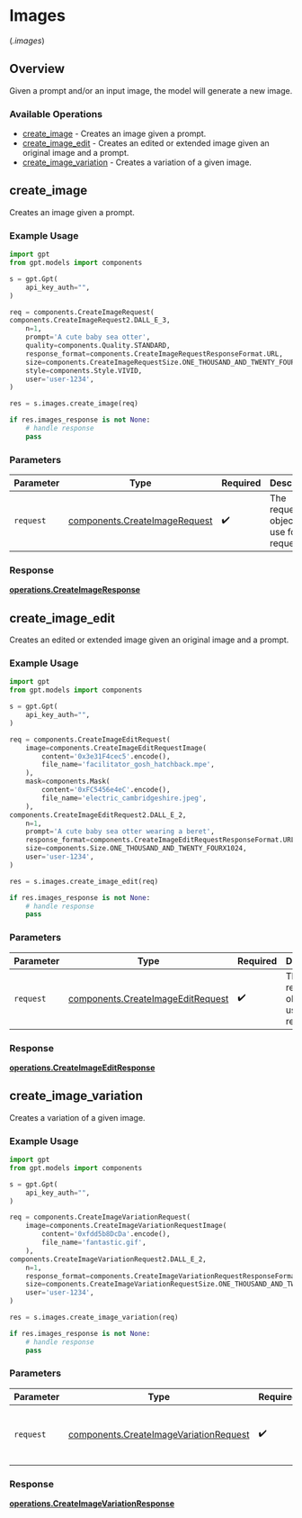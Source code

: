 # Images
(*.images*)

## Overview

Given a prompt and/or an input image, the model will generate a new image.

### Available Operations

* [create_image](#create_image) - Creates an image given a prompt.
* [create_image_edit](#create_image_edit) - Creates an edited or extended image given an original image and a prompt.
* [create_image_variation](#create_image_variation) - Creates a variation of a given image.

## create_image

Creates an image given a prompt.

### Example Usage

```python
import gpt
from gpt.models import components

s = gpt.Gpt(
    api_key_auth="",
)

req = components.CreateImageRequest(
components.CreateImageRequest2.DALL_E_3,
    n=1,
    prompt='A cute baby sea otter',
    quality=components.Quality.STANDARD,
    response_format=components.CreateImageRequestResponseFormat.URL,
    size=components.CreateImageRequestSize.ONE_THOUSAND_AND_TWENTY_FOURX1024,
    style=components.Style.VIVID,
    user='user-1234',
)

res = s.images.create_image(req)

if res.images_response is not None:
    # handle response
    pass
```

### Parameters

| Parameter                                                                  | Type                                                                       | Required                                                                   | Description                                                                |
| -------------------------------------------------------------------------- | -------------------------------------------------------------------------- | -------------------------------------------------------------------------- | -------------------------------------------------------------------------- |
| `request`                                                                  | [components.CreateImageRequest](../../models/shared/createimagerequest.md) | :heavy_check_mark:                                                         | The request object to use for the request.                                 |


### Response

**[operations.CreateImageResponse](../../models/operations/createimageresponse.md)**


## create_image_edit

Creates an edited or extended image given an original image and a prompt.

### Example Usage

```python
import gpt
from gpt.models import components

s = gpt.Gpt(
    api_key_auth="",
)

req = components.CreateImageEditRequest(
    image=components.CreateImageEditRequestImage(
        content='0x3e31F4cec5'.encode(),
        file_name='facilitator_gosh_hatchback.mpe',
    ),
    mask=components.Mask(
        content='0xFC5456e4eC'.encode(),
        file_name='electric_cambridgeshire.jpeg',
    ),
components.CreateImageEditRequest2.DALL_E_2,
    n=1,
    prompt='A cute baby sea otter wearing a beret',
    response_format=components.CreateImageEditRequestResponseFormat.URL,
    size=components.Size.ONE_THOUSAND_AND_TWENTY_FOURX1024,
    user='user-1234',
)

res = s.images.create_image_edit(req)

if res.images_response is not None:
    # handle response
    pass
```

### Parameters

| Parameter                                                                          | Type                                                                               | Required                                                                           | Description                                                                        |
| ---------------------------------------------------------------------------------- | ---------------------------------------------------------------------------------- | ---------------------------------------------------------------------------------- | ---------------------------------------------------------------------------------- |
| `request`                                                                          | [components.CreateImageEditRequest](../../models/shared/createimageeditrequest.md) | :heavy_check_mark:                                                                 | The request object to use for the request.                                         |


### Response

**[operations.CreateImageEditResponse](../../models/operations/createimageeditresponse.md)**


## create_image_variation

Creates a variation of a given image.

### Example Usage

```python
import gpt
from gpt.models import components

s = gpt.Gpt(
    api_key_auth="",
)

req = components.CreateImageVariationRequest(
    image=components.CreateImageVariationRequestImage(
        content='0xfdd5b8DcDa'.encode(),
        file_name='fantastic.gif',
    ),
components.CreateImageVariationRequest2.DALL_E_2,
    n=1,
    response_format=components.CreateImageVariationRequestResponseFormat.URL,
    size=components.CreateImageVariationRequestSize.ONE_THOUSAND_AND_TWENTY_FOURX1024,
    user='user-1234',
)

res = s.images.create_image_variation(req)

if res.images_response is not None:
    # handle response
    pass
```

### Parameters

| Parameter                                                                                    | Type                                                                                         | Required                                                                                     | Description                                                                                  |
| -------------------------------------------------------------------------------------------- | -------------------------------------------------------------------------------------------- | -------------------------------------------------------------------------------------------- | -------------------------------------------------------------------------------------------- |
| `request`                                                                                    | [components.CreateImageVariationRequest](../../models/shared/createimagevariationrequest.md) | :heavy_check_mark:                                                                           | The request object to use for the request.                                                   |


### Response

**[operations.CreateImageVariationResponse](../../models/operations/createimagevariationresponse.md)**

